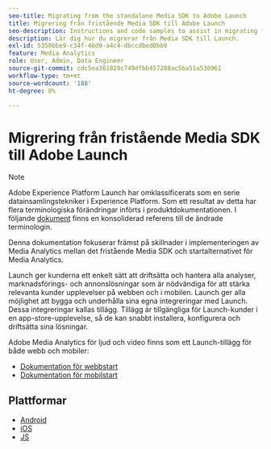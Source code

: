 ```yaml
---
seo-title: Migrating from the standalone Media SDK to Adobe Launch
title: Migrering från fristående Media SDK till Adobe Launch
seo-description: Instructions and code samples to assist in migrating from the Media SDK to Launch.
description: Lär dig hur du migrerar från Media SDK till Launch.
exl-id: 5350bbe9-c34f-46d9-a4c4-dbccdbed0bb0
feature: Media Analytics
role: User, Admin, Data Engineer
source-git-commit: cdc5ea361829c749dfbb457288ac5ba51a530961
workflow-type: tm+mt
source-wordcount: '188'
ht-degree: 0%

---
```


# Migrering från fristående Media SDK till Adobe Launch

>[!NOTE]
>Adobe Experience Platform Launch har omklassificerats som en serie datainsamlingstekniker i Experience Platform. Som ett resultat av detta har flera terminologiska förändringar införts i produktdokumentationen. I följande [dokument](https://experienceleague.adobe.com/docs/experience-platform/tags/term-updates.html?lang=en) finns en konsoliderad referens till de ändrade terminologin.

Denna dokumentation fokuserar främst på skillnader i implementeringen av Media Analytics
mellan det fristående Media SDK och startalternativet för Media Analytics.

Launch ger kunderna ett enkelt sätt att driftsätta och hantera alla analyser,
marknadsförings- och annonslösningar som är nödvändiga för att stärka relevanta kunder
upplevelser på webben och i mobilen. Launch ger alla möjlighet att bygga och underhålla
sina egna integreringar med Launch. Dessa integreringar kallas tillägg.
Tillägg är tillgängliga för Launch-kunder i en app-store-upplevelse, så de
kan snabbt installera, konfigurera och driftsätta sina lösningar.

Adobe Media Analytics för ljud och video finns som ett Launch-tillägg för både webb och mobiler:

* [Dokumentation för webbstart](https://experienceleague.adobe.com/docs/experience-platform/tags/extensions/adobe/media-analytics/overview.html)
* [Dokumentation för mobilstart](https://developer.adobe.com/client-sdks/documentation/adobe-media-analytics/)

## Plattformar

* [Android](/help/legacy/sdk-to-launch/sdk-to-launch-migration-platforms/sdk-to-launch-migration-android.md)
* [iOS](/help/legacy/sdk-to-launch/sdk-to-launch-migration-platforms/sdk-to-launch-migration-ios.md)
* [JS](/help/legacy/sdk-to-launch/sdk-to-launch-migration-platforms/sdk-to-launch-migration-js.md)
